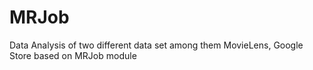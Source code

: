 # MRJob
Data Analysis of two different data set among them MovieLens, Google Store based on MRJob module
